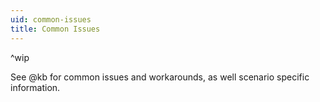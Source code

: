 ```yaml
---
uid: common-issues
title: Common Issues
---
```

^wip

See @kb for common issues and workarounds, as well scenario specific information.